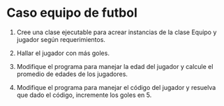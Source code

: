 # Caso equipo de futbol

1. Cree una clase ejecutable para acrear instancias de la clase Equipo y jugador según requerimientos.

2. Hallar el jugador con más goles.

3. Modifique el programa para manejar la edad del jugador y calcule el promedio de edades de los jugadores.

4. Modifique el programa para manejar el código del jugador y resuelva que dado el código, incremente los goles en 5.
